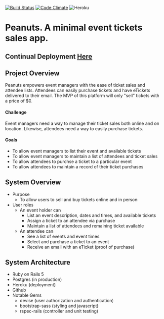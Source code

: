 [![Build Status](https://semaphoreci.com/api/v1/thomascountz1/peanuts/branches/master/shields_badge.svg)](https://semaphoreci.com/thomascountz1/peanuts)
[![Code Climate](https://codeclimate.com/github/Thomascountz/peanuts/badges/gpa.svg)](https://codeclimate.com/github/Thomascountz/peanuts)
![Heroku](https://heroku-badge.herokuapp.com/?app=peanuts-app&style=flat)

# Peanuts. A minimal event tickets sales app.

## Continual Deployment [Here](https://peanuts-app.herokuapp.com/)

## Project Overview
Peanuts empowers event managers with the ease of ticket sales and attendee lists. Attendees can easily purchase tickets and have eTickets delivered to their email. The MVP of this platform will only "sell" tickets with a price of $0.

#### Challenge 
Event managers need a way to manage their ticket sales both online and on location. Likewise, attendees need a way to easily purchase tickets.

#### Goals
- To allow event managers to list their event and available tickets
- To allow event managers to maintain a list of attendees and ticket sales 
- To allow attendees to purchse a ticket to a particular event
- To allow attendees to maintain a record of their ticket purchases

## System Overview

- Purpose
  - To allow users to sell and buy tickets online and in person
- User roles
  - An event holder can
    - List an event description, dates and times, and available tickets
    - Assign a ticket to an attendee via purchase
    - Maintain a list of attendees and remaining ticket available
  - An attendee can
    - See a list of events and event times
    - Select and purchase a ticket to an event 
    - Receive an email with an eTicket (proof of purchase)

## System Architecture

- Ruby on Rails 5
- Postgres (in production)
- Heroku (deployment)
- Github 
- Notable Gems
  - devise (user authorization and authentication)
  - bootstrap-sass (styling and javascript)
  - rspec-rails (controller and unit testing)
